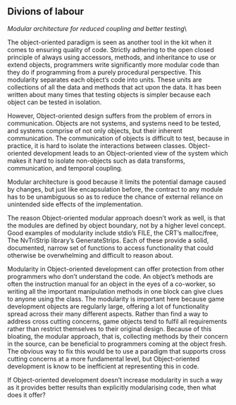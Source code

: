 Divions of labour
-----------------

*Modular architecture for reduced coupling and better testing*\

The object-oriented paradigm is seen as another tool in the kit when it
comes to ensuring quality of code. Strictly adhering to the open closed
principle of always using accessors, methods, and inheritance to use or
extend objects, programmers write significantly more modular code than
they do if programming from a purely procedural perspective. This
modularity separates each object’s code into units. These units are
collections of all the data and methods that act upon the data. It has
been written about many times that testing objects is simpler because
each object can be tested in isolation.

However, Object-oriented design suffers from the problem of errors in
communication. Objects are not systems, and systems need to be tested,
and systems comprise of not only objects, but their inherent
communication. The communication of objects is difficult to test,
because in practice, it is hard to isolate the interactions between
classes. Object-oriented development leads to an Object-oriented view of
the system which makes it hard to isolate non-objects such as data
transforms, communication, and temporal coupling.

Modular architecture is good because it limits the potential damage
caused by changes, but just like encapsulation before, the contract to
any module has to be unambiguous so as to reduce the chance of external
reliance on unintended side effects of the implementation.

The reason Object-oriented modular approach doesn’t work as well, is
that the modules are defined by object boundary, not by a higher level
concept. Good examples of modularity include stdio’s FILE, the CRT’s
malloc/free, The NvTriStrip library’s GenerateStrips. Each of these
provide a solid, documented, narrow set of functions to access
functionality that could otherwise be overwhelming and difficult to
reason about.

Modularity in Object-oriented development can offer protection from
other programmers who don’t understand the code. An object’s methods are
often the instruction manual for an object in the eyes of a co-worker,
so writing all the important manipulation methods in one block can give
clues to anyone using the class. The modularity is important here
because game development objects are regularly large, offering a lot of
functionality spread across their many different aspects. Rather than
find a way to address cross cutting concerns, game objects tend to
fulfil all requirements rather than restrict themselves to their
original design. Because of this bloating, the modular approach, that
is, collecting methods by their concern in the source, can be beneficial
to programmers coming at the object fresh. The obvious way to fix this
would be to use a paradigm that supports cross cutting concerns at a
more fundamental level, but Object-oriented development is know to be
inefficient at representing this in code.

If Object-oriented development doesn’t increase modularity in such a way
as it provides better results than explicitly modularising code, then
what does it offer?


